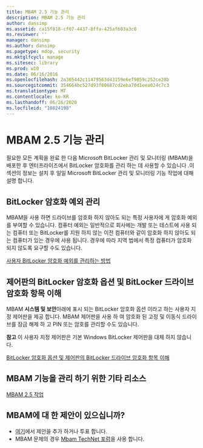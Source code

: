 ```yaml
---
title: MBAM 2.5 기능 관리
description: MBAM 2.5 기능 관리
author: dansimp
ms.assetid: ca15f818-cf07-4437-8ffa-425af603a3c8
ms.reviewer: ''
manager: dansimp
ms.author: dansimp
ms.pagetype: mdop, security
ms.mktglfcycl: manage
ms.sitesec: library
ms.prod: w10
ms.date: 06/16/2016
ms.openlocfilehash: 2a365442c11479563d43159e6ef9859c252ce28b
ms.sourcegitcommit: 354664bc527d93f80687cd2eba70d1eea024c7c3
ms.translationtype: MT
ms.contentlocale: ko-KR
ms.lasthandoff: 06/26/2020
ms.locfileid: "10824198"
---
```

# MBAM 2.5 기능 관리


필요한 모든 계획을 완료 한 다음 Microsoft BitLocker 관리 및 모니터링 (MBAM)을 배포한 후 엔터프라이즈에서 BitLocker 암호화를 관리 하는 데 사용할 수 있습니다 .이 섹션의 정보는 설치 후 일일 Microsoft BitLocker 관리 및 모니터링 기능 작업에 대해 설명 합니다.

## BitLocker 암호화 예외 관리


MBAM을 사용 하면 드라이브를 암호화 하지 않아도 되는 특정 사용자에 게 암호화 예외를 부여할 수 있습니다. 컴퓨터 예외는 일반적으로 회사에는 개발 또는 테스트에 사용 되는 컴퓨터 또는 BitLocker를 지원 하지 않는 이전 컴퓨터와 같이 암호화 하지 않아도 되는 컴퓨터가 있는 경우에 사용 됩니다. 경우에 따라 지역 법에서 특정 컴퓨터가 암호화 되지 않도록 요구할 수도 있습니다.

[사용자 BitLocker 암호화 예외를 관리하는 방법](how-to-manage-user-bitlocker-encryption-exemptions-mbam-25.md)

## 제어판의 BitLocker 암호화 옵션 및 BitLocker 드라이브 암호화 항목 이해


MBAM **시스템 및 보안**아래에 표시 되는 BitLocker 암호화 옵션 이라고 하는 사용자 지정 제어판을 제공 합니다. MBAM 제어판을 사용 하 여 암호화 된 고정 및 이동식 드라이브를 잠금 해제 하 고 PIN 또는 암호를 관리할 수도 있습니다.

**참고**  이 사용자 지정 제어판은 기본 Windows BitLocker 제어판을 대체 하지 않습니다.

 

[BitLocker 암호화 옵션 및 제어판의 BitLocker 드라이브 암호화 항목 이해](understanding-the-bitlocker-encryption-options-and-bitlocker-drive-encryption-items-in-control-panel.md)

## MBAM 기능을 관리 하기 위한 기타 리소스


[MBAM 2.5 작업](operations-for-mbam-25.md)

## MBAM에 대 한 제안이 있으십니까?
- [여기](http://mbam.uservoice.com/forums/268571-microsoft-bitlocker-administration-and-monitoring)에서 제안을 추가 하거나 투표 합니다. 
- MBAM 문제의 경우 [Mbam TechNet 포럼](https://social.technet.microsoft.com/Forums/home?forum=mdopmbam)을 사용 합니다.

 

 





